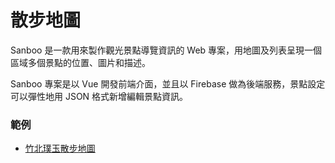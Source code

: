 # 散步地圖

Sanboo 是一款用來製作觀光景點導覽資訊的 Web 專案，用地圖及列表呈現一個區域多個景點的位置、圖片和描述。

Sanboo 專案是以 Vue 開發前端介面，並且以 Firebase 做為後端服務，景點設定可以彈性地用 JSON 格式新增編輯景點資訊。

### 範例
- [竹北璞玉散步地圖](https://sanboo-map.web.app/ZhubeiPuyu])
